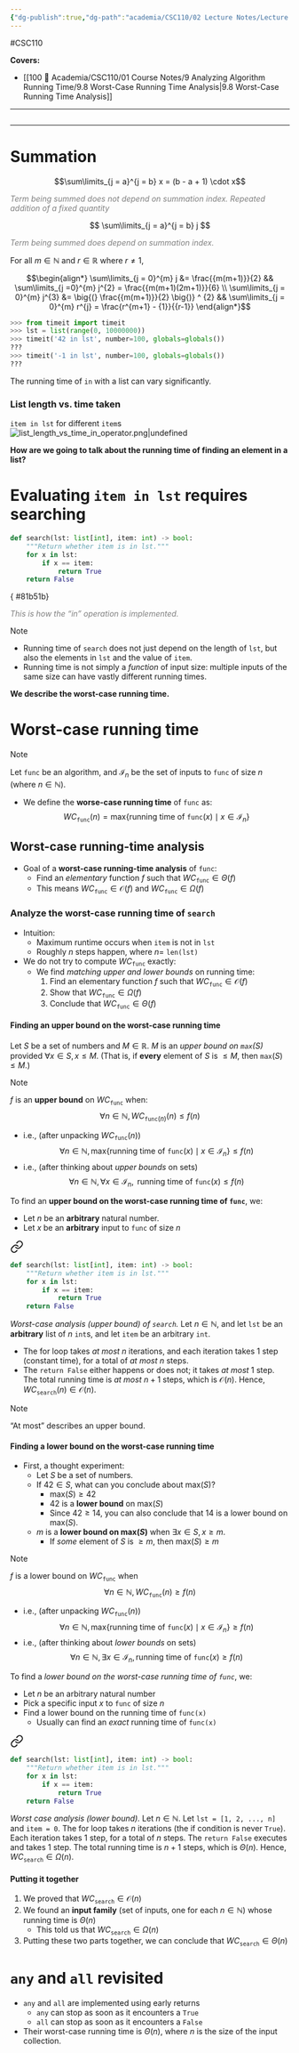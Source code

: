 ```yaml
---
{"dg-publish":true,"dg-path":"academia/CSC110/02 Lecture Notes/Lecture 25 Worst-Case Running Time Analysis.md","permalink":"/academia/csc-110/02-lecture-notes/lecture-25-worst-case-running-time-analysis/","created":"2023-11-17T18:05:55.144-05:00","updated":"2023-11-18T20:56:31.565-05:00"}
---
```


#CSC110 

**Covers:**
- [[100 📒 Academia/CSC110/01 Course Notes/9 Analyzing Algorithm Running Time/9.8 Worst-Case Running Time Analysis\|9.8 Worst-Case Running Time Analysis]]
---
```table-of-contents
```
---
# Summation

$$\sum\limits_{j = a}^{j = b} x = (b - a + 1) \cdot x$$
<div class="caption" style="color: grey"><i>Term being summed does not depend on summation index. Repeated addition of a fixed quantity</i></div>

$$
\sum\limits_{j = a}^{j = b} j
$$
<div class="caption" style="color: grey"><i>Term being summed does depend on summation index.</i></div>

For all $m \in \mathbb{N}$ and $r \in \mathbb{R}$ where $r \neq 1$,

$$\begin{align*}
\sum\limits_{j = 0}^{m} j &= \frac{{m(m+1)}}{2}
&& \sum\limits_{j =0}^{m} j^{2} = \frac{{m(m+1)(2m+1)}}{6} \\
\sum\limits_{j = 0}^{m} j^{3} &= \big{(} \frac{{m(m+1)}}{2} \big{)} ^ {2}
&& \sum\limits_{j = 0}^{m} r^{j} = \frac{r^{m+1} - {1}}{{r-1}}
\end{align*}$$
```python
>>> from timeit import timeit
>>> lst = list(range(0, 10000000))
>>> timeit('42 in lst', number=100, globals=globals())
???
>>> timeit('-1 in lst', number=100, globals=globals())
???
```

The running time of `in` with a list can vary significantly.

### List length vs. time taken
`item in lst` for different `item`s
![list_length_vs_time_in_operator.png|undefined](/img/user/Files/CSC110/list_length_vs_time_in_operator.png)

**How are we going to talk about the running time of finding an element in a list?**

# Evaluating `item in lst` requires searching

```python
def search(lst: list[int], item: int) -> bool:
	"""Return whether item is in lst."""
	for x in lst:
		if x == item:
			return True
	return False
```
{ #81b51b}


<div class="caption" style="color: grey"><i>This is how the “in” operation is implemented.</i></div>

> [!note] 
> - Running time of `search` does not just depend on the length of `lst`, but also the elements in `lst` and the value of `item`.
> - Running time is not simply a *function* of input size: multiple inputs of the same size can have vastly different running times.
> 
> **We describe the worst-case running time.**


# Worst-case running time

> [!note] 
> Let `func` be an algorithm, and $\mathcal{I}_{n}$ be the set of inputs to `func` of size $n$ (where $n \in \mathbb{N}$).
> - We define the **worse-case running time** of `func` as:
> $$WC_{\texttt{func}} (n) = \text{max} \{ \text{running time of } \texttt{func} (x) \mid x \in \mathcal{I}_{n} \}$$

## Worst-case running-time analysis

- Goal of a **worst-case running-time analysis** of `func`:
	- Find an *elementary* function $f$ such that $WC_{\texttt{func}} \in \Theta (f)$
	- This means $WC_{\texttt{func}} \in \mathcal{O} (f)$ and $WC_{\texttt{func}} \in \Omega (f)$

### Analyze the worst-case running time of `search`

- Intuition:
	- Maximum runtime occurs when `item` is not in `lst`
	- Roughly $n$ steps happen, where $n =$ `len(lst)` 
- We do not try to compute $WC_{ \texttt{func} }$ exactly:
	- We find *matching upper and lower bounds* on running time:
		1. Find an elementary function $f$ such that $WC_{ \texttt{func} } \in \mathcal{O} (f)$
		2. Show that $WC_{ \texttt{func}} \in \Omega (f)$
		3. Conclude that $WC_{ \texttt{func} } \in \Theta (f)$

#### Finding an upper bound on the worst-case running time
Let $S$ be a set of numbers and $M \in \mathbb{R}$.
$M$ is an *upper bound on $\texttt{max} (S)$* provided $\forall x \in S, x \le M$.
(That is, if **every** element of $S$ is $\le M$, then $\texttt{max} (S) \le M$.)

> [!note]
> $f$ is an **upper bound** on $WC_{\texttt{func}}$ when:
> $$\forall n \in \mathbb{N}, WC_{ \texttt{func} (n)} (n) \le f(n)$$
> - i.e., (after unpacking $WC_{\texttt{func}} (n)$)
>   $$\forall n \in \mathbb{N}, \text{max\{running time of } \texttt{func} (x) \mid x \in \mathcal{I}_{n} \} \le f (n)$$
> - i.e., (after thinking about *upper bounds* on sets)
> $$\forall n \in \mathbb{N}, \forall x \in \mathcal{I}_{n}, \text{ running time of } \texttt{func} (x) \le f(n)$$

To find an **upper bound on the worst-case running time of `func`**, we:
- Let $n$ be an **arbitrary** natural number.
- Let $x$ be an **arbitrary** input to `func` of size $n$


<div class="transclusion internal-embed is-loaded"><a class="markdown-embed-link" href="/academia/csc-110/02-lecture-notes/lecture-25-worst-case-running-time-analysis/#81b51b" aria-label="Open link"><svg xmlns="http://www.w3.org/2000/svg" width="24" height="24" viewBox="0 0 24 24" fill="none" stroke="currentColor" stroke-width="2" stroke-linecap="round" stroke-linejoin="round" class="svg-icon lucide-link"><path d="M10 13a5 5 0 0 0 7.54.54l3-3a5 5 0 0 0-7.07-7.07l-1.72 1.71"></path><path d="M14 11a5 5 0 0 0-7.54-.54l-3 3a5 5 0 0 0 7.07 7.07l1.71-1.71"></path></svg></a><div class="markdown-embed">



```python
def search(lst: list[int], item: int) -> bool:
	"""Return whether item is in lst."""
	for x in lst:
		if x == item:
			return True
	return False
```

</div></div>


*Worst-case analysis (upper bound) of `search`.*
Let $n \in \mathbb{N}$, and let `lst` be an **arbitrary** list of $n$ `int`s, and let `item` be an arbitrary `int`.
- The for loop takes *at most* $n$ iterations, and each iteration takes 1 step (constant time), for a total of *at most* $n$ steps.
- The `return False` either happens or does not; it takes *at most* 1 step.
The total running time is *at most* $n + 1$ steps, which is $\mathcal{O} (n)$.
Hence, $WC_{\texttt{search}} (n) \in \mathcal{O} (n)$.

> [!note] 
> “At most” describes an upper bound.

#### Finding a lower bound on the worst-case running time
- First, a thought experiment:
	- Let $S$ be a set of numbers.
	- If $42 \in S$, what can you conclude about $\text{max} (S)$?
		- $\text{max} (S) \ge 42$
		- $42$ is a **lower bound** on $\text{max} (S)$
		- Since $42 \ge 14$, you can also conclude that $14$ is a lower bound on $\text{max} (S)$.
	- $m$ is a **lower bound on $\text{max} (S)$** when $\exists x \in S, x \ge m$.
		- If *some* element of $S$ is $\ge m$, then $\text{max} (S) \ge m$

> [!note] 
> $f$ is a lower bound on $WC_{ \texttt{func} }$ when
> $$\forall n \in \mathbb{N}, WC_{\texttt{func}} (n) \ge f(n)$$
> - i.e., (after unpacking $WC_{\texttt{func}} (n)$)
>   $$\forall n \in \mathbb{N}, \text{max\{running time of } \texttt{func} (x) \mid x \in \mathcal{I}_{n} \} \ge f(n)$$
> - i.e., (after thinking about *lower bounds* on sets)
>    $$\forall n \in \mathbb{N}, \exists x \in \mathcal{I}_{n}, \text{running time of } \texttt{func} (x) \ge f(n)$$

To find a *lower bound on the worst-case running time of `func`*, we:
- Let $n$ be an arbitrary natural number
- Pick a specific input $x$ to `func` of size $n$
- Find a lower bound on the running time of `func(x)`
	- Usually can find an *exact* running time of `func(x)`


<div class="transclusion internal-embed is-loaded"><a class="markdown-embed-link" href="/academia/csc-110/02-lecture-notes/lecture-25-worst-case-running-time-analysis/#81b51b" aria-label="Open link"><svg xmlns="http://www.w3.org/2000/svg" width="24" height="24" viewBox="0 0 24 24" fill="none" stroke="currentColor" stroke-width="2" stroke-linecap="round" stroke-linejoin="round" class="svg-icon lucide-link"><path d="M10 13a5 5 0 0 0 7.54.54l3-3a5 5 0 0 0-7.07-7.07l-1.72 1.71"></path><path d="M14 11a5 5 0 0 0-7.54-.54l-3 3a5 5 0 0 0 7.07 7.07l1.71-1.71"></path></svg></a><div class="markdown-embed">



```python
def search(lst: list[int], item: int) -> bool:
	"""Return whether item is in lst."""
	for x in lst:
		if x == item:
			return True
	return False
```

</div></div>


*Worst case analysis (lower bound).*
Let $n \in \mathbb{N}$. Let `lst = [1, 2, ..., n]` and `item = 0`.
The for loop takes $n$ iterations (the if condition is never `True`). Each iteration takes 1 step, for a total of $n$ steps.
The `return False` executes and takes 1 step.
The total running time is $n + 1$ steps, which is $\Theta (n)$.
Hence, $WC_{ \texttt{search} } \in \Omega (n)$.

#### Putting it together
1. We proved that $WC_{ \texttt{search} } \in \mathcal{O}(n)$
2. We found an **input family** (set of inputs, one for each $n \in \mathbb{N}$) whose running time is $\Theta (n)$
	- This told us that $WC_{ \texttt{search} } \in \Omega (n)$
3. Putting these two parts together, we can conclude that $WC_{ \texttt{search} } \in \Theta (n)$

# `any` and `all` revisited

- `any` and `all` are implemented using early returns
	- `any` can stop as soon as it encounters a `True`
	- `all` can stop as soon as it encounters a `False`
- Their worst-case running time is $\Theta (n)$, where $n$ is the size of the input collection.